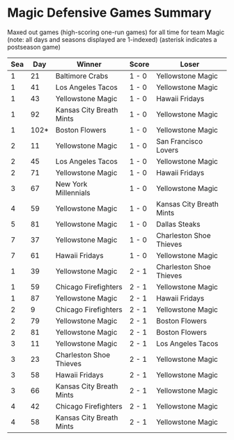 # Magic Defensive Games Summary



Maxed out games (high-scoring one-run games) for all time for team Magic (note: all days and seasons displayed are 1-indexed) (asterisk indicates a postseason game)


| Sea | Day | Winner | Score | Loser | 
| ------ |------ |------ |------ |------ |
| 1 | 21 | Baltimore Crabs | 1 - 0 | Yellowstone Magic | 
| 1 | 41 | Los Angeles Tacos | 1 - 0 | Yellowstone Magic | 
| 1 | 43 | Yellowstone Magic | 1 - 0 | Hawaii Fridays | 
| 1 | 92 | Kansas City Breath Mints | 1 - 0 | Yellowstone Magic | 
| 1 | 102* | Boston Flowers | 1 - 0 | Yellowstone Magic | 
| 2 | 11 | Yellowstone Magic | 1 - 0 | San Francisco Lovers | 
| 2 | 45 | Los Angeles Tacos | 1 - 0 | Yellowstone Magic | 
| 2 | 71 | Yellowstone Magic | 1 - 0 | Hawaii Fridays | 
| 3 | 67 | New York Millennials | 1 - 0 | Yellowstone Magic | 
| 4 | 59 | Yellowstone Magic | 1 - 0 | Kansas City Breath Mints | 
| 5 | 81 | Yellowstone Magic | 1 - 0 | Dallas Steaks | 
| 7 | 37 | Yellowstone Magic | 1 - 0 | Charleston Shoe Thieves | 
| 7 | 61 | Hawaii Fridays | 1 - 0 | Yellowstone Magic | 
| 1 | 39 | Yellowstone Magic | 2 - 1 | Charleston Shoe Thieves | 
| 1 | 59 | Chicago Firefighters | 2 - 1 | Yellowstone Magic | 
| 1 | 87 | Yellowstone Magic | 2 - 1 | Hawaii Fridays | 
| 2 | 9 | Chicago Firefighters | 2 - 1 | Yellowstone Magic | 
| 2 | 79 | Yellowstone Magic | 2 - 1 | Boston Flowers | 
| 2 | 81 | Yellowstone Magic | 2 - 1 | Boston Flowers | 
| 3 | 11 | Yellowstone Magic | 2 - 1 | Los Angeles Tacos | 
| 3 | 23 | Charleston Shoe Thieves | 2 - 1 | Yellowstone Magic | 
| 3 | 58 | Hawaii Fridays | 2 - 1 | Yellowstone Magic | 
| 3 | 66 | Kansas City Breath Mints | 2 - 1 | Yellowstone Magic | 
| 4 | 42 | Chicago Firefighters | 2 - 1 | Yellowstone Magic | 
| 4 | 58 | Kansas City Breath Mints | 2 - 1 | Yellowstone Magic | 


